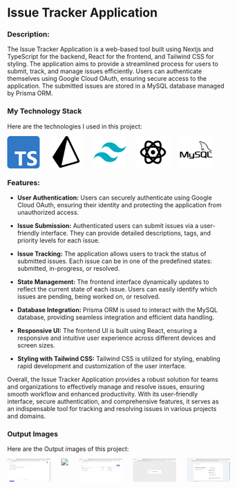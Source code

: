 # Issue Tracker Application

### Description:
The Issue Tracker Application is a web-based tool built using Nextjs and TypeScript for the backend, React for the frontend, and Tailwind CSS for styling. The application aims to provide a streamlined process for users to submit, track, and manage issues efficiently. Users can authenticate themselves using Google Cloud OAuth, ensuring secure access to the application. The submitted issues are stored in a MySQL database managed by Prisma ORM.

### My Technology Stack
Here are the technologies I used in this project:

<div style="display: flex; flex-direction: row;">
<img src="Images/typescript.png" width="75" height="75" style="margin-right: 25px;">
<!-- <img src="Images/icons8-nodejs-128.png" width="75" height="75" style="margin-right: 25px;"> -->
<img src="Images/icons8-prisma-orm-100.png" width="75" height="75" style="margin-right: 25px;">
<img src="Images/icons8-tailwind-css-144.png" width="75" height="75" style="margin-right: 25px;">
<img src="Images/icons8-react-120.png" width="75" height="75" style="margin-right: 25px;">
<img src="Images/icons8-mysql-100.png" width="75" height="75" style="margin-right: 25px;">
</div>


### Features:

- **User Authentication:** Users can securely authenticate using Google Cloud OAuth, ensuring their identity and protecting the application from unauthorized access.

- **Issue Submission:** Authenticated users can submit issues via a user-friendly interface. They can provide detailed descriptions, tags, and priority levels for each issue.

- **Issue Tracking:** The application allows users to track the status of submitted issues. Each issue can be in one of the predefined states: submitted, in-progress, or resolved.

- **State Management:** The frontend interface dynamically updates to reflect the current state of each issue. Users can easily identify which issues are pending, being worked on, or resolved.

- **Database Integration:** Prisma ORM is used to interact with the MySQL database, providing seamless integration and efficient data handling.

- **Responsive UI:** The frontend UI is built using React, ensuring a responsive and intuitive user experience across different devices and screen sizes.

- **Styling with Tailwind CSS:** Tailwind CSS is utilized for styling, enabling rapid development and customization of the user interface.



Overall, the Issue Tracker Application provides a robust solution for teams and organizations to effectively manage and resolve issues, ensuring smooth workflow and enhanced productivity. With its user-friendly interface, secure authentication, and comprehensive features, it serves as an indispensable tool for tracking and resolving issues in various projects and domains.


### Output Images
Here are the Output images of this project:

<div style="display: flex; flex-direction: row;">
<img src="Images/Output/Dashboard Image - 1.jpg" width="100" style="margin-right: 25px;">
<img src="Images/Output/Dashboard Image -2.jpg" width="100" style="margin-right: 25px;">
<img src="Images/Output/Issue Image.jpg" width="100" style="margin-right: 25px;">
<img src="Images/Output/Authentication.jpg" width="100" style="margin-right: 25px;">
<img src="Images/Output/Google Authentication.jpg" width="100" style="margin-right: 25px;">
</div>
